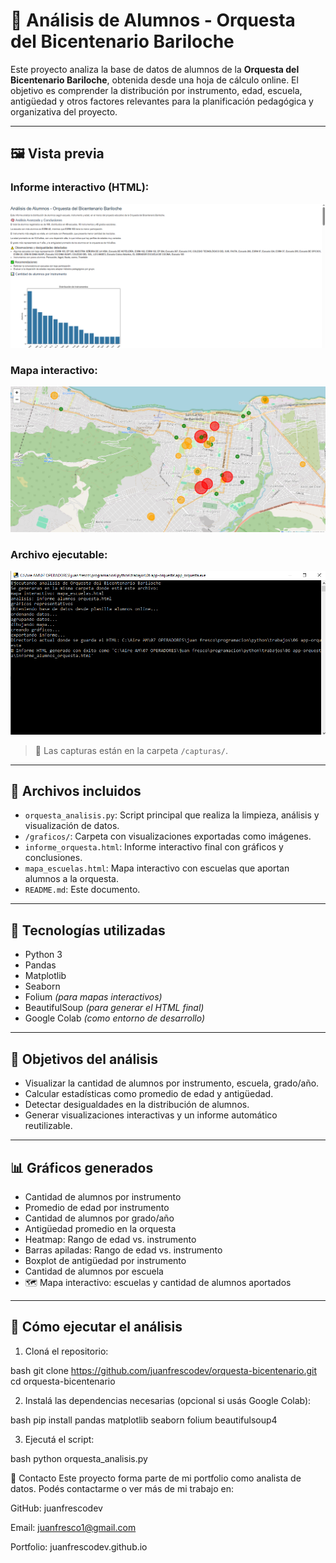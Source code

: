 # 🎻 Análisis de Alumnos - Orquesta del Bicentenario Bariloche

Este proyecto analiza la base de datos de alumnos de la **Orquesta del Bicentenario Bariloche**, obtenida desde una hoja de cálculo online. El objetivo es comprender la distribución por instrumento, edad, escuela, antigüedad y otros factores relevantes para la planificación pedagógica y organizativa del proyecto.

---

## 🖼️ Vista previa

### Informe interactivo (HTML):
![Informe](https://github.com/juanfrescodev/orquesta-bicentenario/blob/main/capturas/informe_html.png)

### Mapa interactivo:
![Mapa](https://github.com/juanfrescodev/orquesta-bicentenario/blob/main/capturas/mapa_escuelas.png)

### Archivo ejecutable:
![Mapa](https://github.com/juanfrescodev/orquesta-bicentenario/blob/main/capturas/ejecutable.png)

> 📂 Las capturas están en la carpeta `/capturas/`.

---

## 📁 Archivos incluidos

- `orquesta_analisis.py`: Script principal que realiza la limpieza, análisis y visualización de datos.
- `/graficos/`: Carpeta con visualizaciones exportadas como imágenes.
- `informe_orquesta.html`: Informe interactivo final con gráficos y conclusiones.
- `mapa_escuelas.html`: Mapa interactivo con escuelas que aportan alumnos a la orquesta.
- `README.md`: Este documento.

---

## 🧪 Tecnologías utilizadas

- Python 3
- Pandas
- Matplotlib
- Seaborn
- Folium *(para mapas interactivos)*
- BeautifulSoup *(para generar el HTML final)*
- Google Colab *(como entorno de desarrollo)*

---

## 🎯 Objetivos del análisis

- Visualizar la cantidad de alumnos por instrumento, escuela, grado/año.
- Calcular estadísticas como promedio de edad y antigüedad.
- Detectar desigualdades en la distribución de alumnos.
- Generar visualizaciones interactivas y un informe automático reutilizable.

---

## 📊 Gráficos generados

- Cantidad de alumnos por instrumento  
- Promedio de edad por instrumento  
- Cantidad de alumnos por grado/año  
- Antigüedad promedio en la orquesta  
- Heatmap: Rango de edad vs. instrumento  
- Barras apiladas: Rango de edad vs. instrumento  
- Boxplot de antigüedad por instrumento  
- Cantidad de alumnos por escuela  
- 🗺️ Mapa interactivo: escuelas y cantidad de alumnos aportados

---


## 🚀 Cómo ejecutar el análisis

1. Cloná el repositorio:
   
bash 
   git clone https://github.com/juanfrescodev/orquesta-bicentenario.git
   cd orquesta-bicentenario


2. Instalá las dependencias necesarias (opcional si usás Google Colab):
    
bash
    pip install pandas matplotlib seaborn folium beautifulsoup4


3. Ejecutá el script:
    
bash
    python orquesta_analisis.py

💬 Contacto
Este proyecto forma parte de mi portfolio como analista de datos.
Podés contactarme o ver más de mi trabajo en:

GitHub: juanfrescodev

Email: juanfresco1@gmail.com

Portfolio: juanfrescodev.github.io